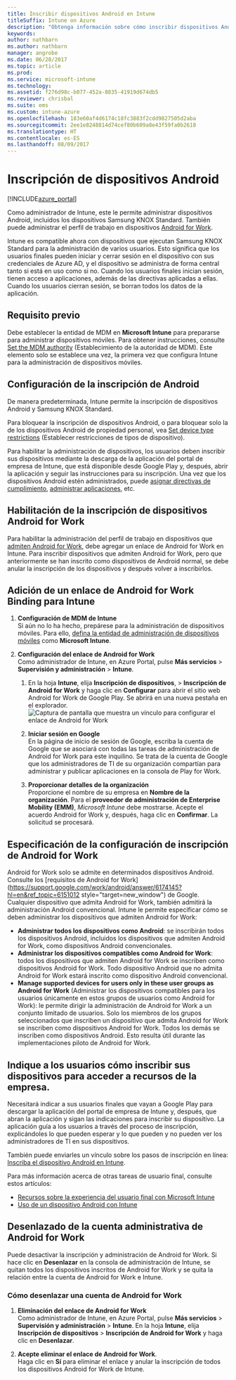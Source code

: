 ```yaml
---
title: Inscribir dispositivos Android en Intune
titleSuffix: Intune on Azure
description: "Obtenga información sobre cómo inscribir dispositivos Android en Intune."
keywords: 
author: nathbarn
ms.author: nathbarn
manager: angrobe
ms.date: 06/28/2017
ms.topic: article
ms.prod: 
ms.service: microsoft-intune
ms.technology: 
ms.assetid: f276d98c-b077-452a-8835-41919d674db5
ms.reviewer: chrisbal
ms.suite: ems
ms.custom: intune-azure
ms.openlocfilehash: 183e60af4d6174c18fc3883f2cdd9827505d2aba
ms.sourcegitcommit: 2ee1e8248814d74cef80b609a8e43f59fa0b2618
ms.translationtype: HT
ms.contentlocale: es-ES
ms.lasthandoff: 08/09/2017
---
```

# <a name="enroll-android-devices"></a>Inscripción de dispositivos Android

[!INCLUDE[azure_portal](./includes/azure_portal.md)]

Como administrador de Intune, este le permite administrar dispositivos Android, incluidos los dispositivos Samsung KNOX Standard. También puede administrar el perfil de trabajo en dispositivos [Android for Work](#enable-enrollment-of-android-for-work-devices).

Intune es compatible ahora con dispositivos que ejecutan Samsung KNOX Standard para la administración de varios usuarios. Esto significa que los usuarios finales pueden iniciar y cerrar sesión en el dispositivo con sus credenciales de Azure AD, y el dispositivo se administra de forma central tanto si está en uso como si no. Cuando los usuarios finales inician sesión, tienen acceso a aplicaciones, además de las directivas aplicadas a ellas. Cuando los usuarios cierran sesión, se borran todos los datos de la aplicación.

## <a name="prerequisite"></a>Requisito previo

Debe establecer la entidad de MDM en **Microsoft Intune** para prepararse para administrar dispositivos móviles. Para obtener instrucciones, consulte [Set the MDM authority](mdm-authority-set.md) (Establecimiento de la autoridad de MDM). Este elemento solo se establece una vez, la primera vez que configura Intune para la administración de dispositivos móviles.

## <a name="set-up-android-enrollment"></a>Configuración de la inscripción de Android

De manera predeterminada, Intune permite la inscripción de dispositivos Android y Samsung KNOX Standard.

Para bloquear la inscripción de dispositivos Android, o para bloquear solo la de los dispositivos Android de propiedad personal, vea [Set device type restrictions](enrollment-restrictions-set.md) (Establecer restricciones de tipos de dispositivo).

Para habilitar la administración de dispositivos, los usuarios deben inscribir sus dispositivos mediante la descarga de la aplicación del portal de empresa de Intune, que está disponible desde Google Play y, después, abrir la aplicación y seguir las instrucciones para su inscripción. Una vez que los dispositivos Android estén administrados, puede [asignar directivas de cumplimiento](compliance-policy-create-android.md), [administrar aplicaciones](app-management.md), etc.

## <a name="enable-enrollment-of-android-for-work-devices"></a>Habilitación de la inscripción de dispositivos Android for Work

Para habilitar la administración del perfil de trabajo en dispositivos que [admiten Android for Work](https://support.google.com/work/android/answer/6174145?hl=en&ref_topic=6151012), debe agregar un enlace de Android for Work en Intune. Para inscribir dispositivos que admiten Android for Work, pero que anteriormente se han inscrito como dispositivos de Android normal, se debe anular la inscripción de los dispositivos y después volver a inscribirlos.

## <a name="add-android-for-work-binding-for-intune"></a>Adición de un enlace de Android for Work Binding para Intune

1. **Configuración de MDM de Intune**<br>
Si aún no lo ha hecho, prepárese para la administración de dispositivos móviles. Para ello, [defina la entidad de administración de dispositivos móviles](mdm-authority-set.md) como **Microsoft Intune**.
2. **Configuración del enlace de Android for Work**<br>
    Como administrador de Intune, en Azure Portal, pulse **Más servicios** > **Supervisión y administración** > **Intune**.

    1. En la hoja **Intune**, elija **Inscripción de dispositivos**, > **Inscripción de Android for Work** y haga clic en **Configurar** para abrir el sitio web Android for Work de Google Play. Se abrirá en una nueva pestaña en el explorador.
  ![Captura de pantalla que muestra un vínculo para configurar el enlace de Android for Work](./media/android-work-bind.png)

    2. **Iniciar sesión en Google**<br>
   En la página de inicio de sesión de Google, escriba la cuenta de Google que se asociará con todas las tareas de administración de Android for Work para este inquilino. Se trata de la cuenta de Google que los administradores de TI de su organización compartían para administrar y publicar aplicaciones en la consola de Play for Work.

    3. **Proporcionar detalles de la organización**<br>
   Proporcione el nombre de su empresa en **Nombre de la organización**. Para el **proveedor de administración de Enterprise Mobility (EMM)**, *Microsoft Intune* debe mostrarse. Acepte el acuerdo Android for Work y, después, haga clic en **Confirmar**. La solicitud se procesará.

## <a name="specify-android-for-work-enrollment-settings"></a>Especificación de la configuración de inscripción de Android for Work
   Android for Work solo se admite en determinados dispositivos Android. Consulte los [requisitos de Android for Work](https://support.google.com/work/android/answer/6174145?hl=en&ref_topic=6151012 style="target=new_window") de Google. Cualquier dispositivo que admita Android for Work, también admitirá la administración Android convencional.  Intune le permite especificar cómo se deben administrar los dispositivos que admiten Android for Work:

   - **Administrar todos los dispositivos como Android**: se inscribirán todos los dispositivos Android, incluidos los dispositivos que admiten Android for Work, como dispositivos Android convencionales.
   - **Administrar los dispositivos compatibles como Android for Work**: todos los dispositivos que admiten Android for Work se inscriben como dispositivos Android for Work. Todo dispositivo Android que no admita Android for Work estará inscrito como dispositivo Android convencional.
   - **Manage supported devices for users only in these user groups as Android for Work** (Administrar los dispositivos compatibles para los usuarios únicamente en estos grupos de usuarios como Android for Work): le permite dirigir la administración de Android for Work a un conjunto limitado de usuarios. Solo los miembros de los grupos seleccionados que inscriben un dispositivo que admita Android for Work se inscriben como dispositivos Android for Work. Todos los demás se inscriben como dispositivos Android. Esto resulta útil durante las implementaciones piloto de Android for Work.

<!--  ## Next steps for Android for Work
After configuring the Android for Work binding and settings, you can do the following:
- [Deploy Android for Work apps](android-for-work-apps.md)
- [Add Android for Work configuration policies](android-for-work-policy-settings-in-microsoft-intune.md)  -->

## <a name="tell-your-users-how-to-enroll-their-devices-to-access-company-resources"></a>Indique a los usuarios cómo inscribir sus dispositivos para acceder a recursos de la empresa.

Necesitará indicar a sus usuarios finales que vayan a Google Play para descargar la aplicación del portal de empresa de Intune y, después, que abran la aplicación y sigan las indicaciones para inscribir su dispositivo. La aplicación guía a los usuarios a través del proceso de inscripción, explicándoles lo que pueden esperar y lo que pueden y no pueden ver los administradores de TI en sus dispositivos.

También puede enviarles un vínculo sobre los pasos de inscripción en línea: [Inscriba el dispositivo Android en Intune](https://docs.microsoft.com/intune-user-help/enroll-your-device-in-intune-android).

Para más información acerca de otras tareas de usuario final, consulte estos artículos:

- [Recursos sobre la experiencia del usuario final con Microsoft Intune](end-user-educate.md)
- [Uso de un dispositivo Android con Intune](https://docs.microsoft.com/intune-user-help/using-your-android-device-with-intune)

## <a name="unbinding-your-android-for-work-administrative-account"></a>Desenlazado de la cuenta administrativa de Android for Work

Puede desactivar la inscripción y administración de Android for Work. Si hace clic en **Desenlazar** en la consola de administración de Intune, se quitan todos los dispositivos inscritos de Android for Work y se quita la relación entre la cuenta de Android for Work e Intune.

### <a name="how-to-unbind-an-android-for-work-account"></a>Cómo desenlazar una cuenta de Android for Work

1. **Eliminación del enlace de Android for Work**<br>
    Como administrador de Intune, en Azure Portal, pulse **Más servicios** > **Supervisión y administración** > **Intune**.  En la hoja **Intune**, elija **Inscripción de dispositivos** > **Inscripción de Android for Work** y haga clic en **Desenlazar**.

2. **Acepte eliminar el enlace de Android for Work**.<br>
  Haga clic en **Sí** para eliminar el enlace y anular la inscripción de todos los dispositivos Android for Work de Intune.
